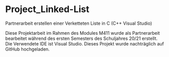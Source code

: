 # Project_Linked-List
Partnerarbeit erstellen einer Verketteten Liste in C (C++ Visual Studio)

Diese Projektarbeit im Rahmen des Modules M411 wurde als Partnerarbeit bearbeitet während des ersten Semesters des Schuljahres 20/21 erstellt.
Die Verwendete IDE ist Visual Studio.
Dieses Projekt wurde nachträglich auf GitHub hochgeladen.
